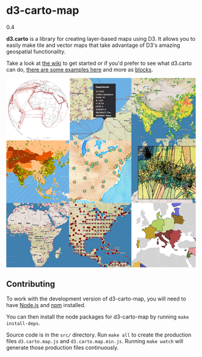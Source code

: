 d3-carto-map
======

0.4

**d3.carto** is a library for creating layer-based maps using D3. It allows you to easily make tile and vector maps that take advantage of D3's amazing geospatial functionality.

Take a look at [the wiki](https://github.com/emeeks/d3-carto-map/wiki) to get started or if you'd prefer to see what d3.carto can do, [there are some examples here](https://github.com/emeeks/d3-carto-map/wiki/Examples) and more as [blocks](http://bl.ocks.org/emeeks).

[![d3.carto examples](d3cartoexample.png "d3.carto examples")](https://github.com/emeeks/d3-carto-map/wiki/Examples)

Contributing
-------------

To work with the development version of d3-carto-map, you will need to have [Node.js](http://nodejs.org/) and [npm](https://www.npmjs.com/) installed. 

You can then install the node packages for d3-carto-map by running `make install-deps`. 

Source code is in the `src/` directory. Run `make all` to create the production files `d3.carto.map.js` and `d3.carto.map.min.js`. Running `make watch` will generate those production files continuously.
